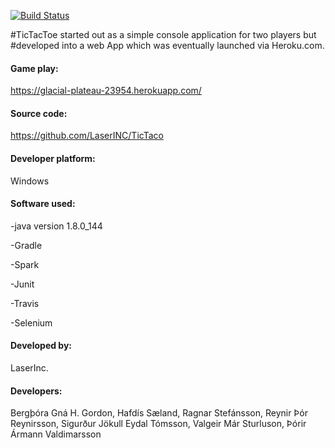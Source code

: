 ﻿[![Build Status](https://travis-ci.org/LaserINC/TicTaco.svg?branch=development_master)](https://travis-ci.org/LaserINC/TicTaco)

#TicTacToe started out as a simple console application for two players but
#developed into a web App which was eventually launched via Heroku.com.


#### Game play: 

https://glacial-plateau-23954.herokuapp.com/


#### Source code: 

https://github.com/LaserINC/TicTaco


#### Developer platform: 

Windows


#### Software used:

-java version 1.8.0_144

-Gradle

-Spark

-Junit

-Travis

-Selenium
 

#### Developed by: 
LaserInc.
#### Developers:
Bergþóra Gná H. Gordon, 
Hafdís Sæland, 
Ragnar Stefánsson, 
Reynir Þór Reynirsson, 
Sigurður Jökull Eydal Tómsson, 
Valgeir Már Sturluson, 
Þórir Ármann Valdimarsson
